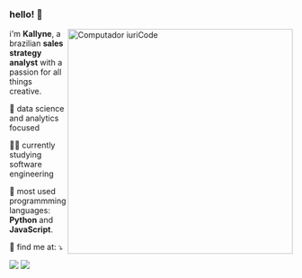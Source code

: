 ### hello! 👋

<img src="https://raw.githubusercontent.com/MicaelliMedeiros/micaellimedeiros/master/image/computer-illustration.png" min-width="400px" max-width="400px" width="400px" align="right" alt="Computador iuriCode">

<p align="left"> 
  i'm <strong>Kallyne</strong>, a brazilian <strong>sales strategy analyst</strong> with a passion for all things creative.<br>
</p>

<p align="left">
  💼 data science and analytics focused
</p>

<p align="left">
  👨‍💻 currently studying software engineering 
</p>

<p align="left">
  🦄 most used programmming languages: <strong>Python</strong> and <strong>JavaScript</strong>.
</p>

<p align="left">
  💌 find me at: ⤵️
</p>

<p align="left">
  <a href="mailto:kallyne.mcd@gmail.com" alt="Gmail">
  <img src="https://img.shields.io/badge/-Gmail-FF0000?style=flat-square&labelColor=FF0000&logo=gmail&logoColor=white&link=mailto:kallyne.mcd@gmail.com" /></a>

  <a href="https://www.linkedin.com/in/kallyne/" alt="Linkedin">
  <img src="https://img.shields.io/badge/-Linkedin-0e76a8?style=flat-square&logo=Linkedin&logoColor=white&link=https://www.linkedin.com/in/kallyne/" /></a>

</p>

